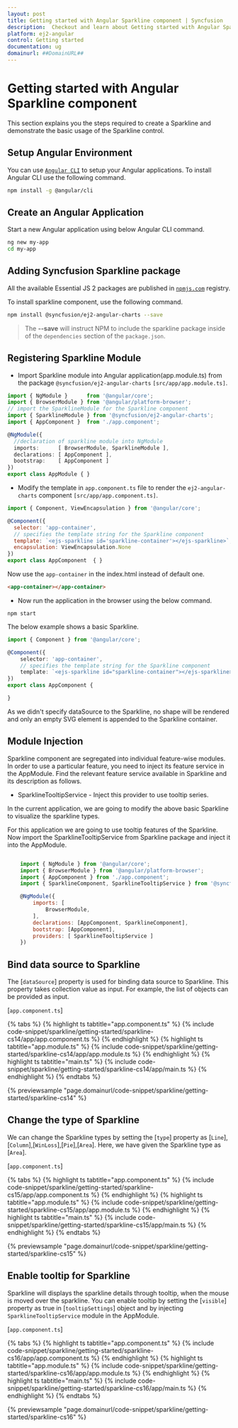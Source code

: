 ```yaml
---
layout: post
title: Getting started with Angular Sparkline component | Syncfusion
description:  Checkout and learn about Getting started with Angular Sparkline component of Syncfusion Essential JS 2 and more details.
platform: ej2-angular
control: Getting started 
documentation: ug
domainurl: ##DomainURL##
---
```


# Getting started with Angular Sparkline component

This section explains you the steps required to create a Sparkline and demonstrate the basic usage of the Sparkline control.

## Setup Angular Environment

You can use [`Angular CLI`](https://github.com/angular/angular-cli) to setup your Angular applications.
To install Angular CLI use the following command.

```bash
npm install -g @angular/cli
```

## Create an Angular Application

Start a new Angular application using below Angular CLI command.

```bash
ng new my-app
cd my-app
```

## Adding Syncfusion Sparkline package

All the available Essential JS 2 packages are published in [`npmjs.com`](https://www.npmjs.com/~syncfusionorg) registry.

To install sparkline component, use the following command.

```bash
npm install @syncfusion/ej2-angular-charts --save
```

> The **--save** will instruct NPM to include the sparkline package inside of the `dependencies` section of the `package.json`.

## Registering Sparkline Module

* Import Sparkline module into Angular application(app.module.ts) from the package `@syncfusion/ej2-angular-charts`
`[src/app/app.module.ts]`.

```typescript
import { NgModule }      from '@angular/core';
import { BrowserModule } from '@angular/platform-browser';
// import the SparklineModule for the Sparkline component
import { SparklineModule } from '@syncfusion/ej2-angular-charts';
import { AppComponent }  from './app.component';

@NgModule({
  //declaration of sparkline module into NgModule
  imports:      [ BrowserModule, SparklineModule ],
  declarations: [ AppComponent ],
  bootstrap:    [ AppComponent ]
})
export class AppModule { }
```

* Modify the template in `app.component.ts` file to render the `ej2-angular-charts` component
`[src/app/app.component.ts]`.

```javascript
import { Component, ViewEncapsulation } from '@angular/core';

@Component({
  selector: 'app-container',
  // specifies the template string for the Sparkline component
  template: `<ejs-sparkline id='sparkline-container'></ejs-sparkline>`,
  encapsulation: ViewEncapsulation.None
})
export class AppComponent  { }
```

<!-- markdownlint-disable MD033 -->

Now use the <code>app-container</code> in the index.html instead of default one.

```html
<app-container></app-container>
```

* Now run the application in the browser using the below command.

```
npm start
```

The below example shows a basic Sparkline.

```typescript
import { Component } from '@angular/core';

@Component({
    selector: 'app-container',
    // specifies the template string for the Sparkline component
    template: `<ejs-sparkline id="sparkline-container"></ejs-sparkline>`
})
export class AppComponent {

}
```

As we didn't specify dataSource to the Sparkline, no shape will be rendered and only an empty SVG element is appended to the Sparkline container.

## Module Injection

Sparkline component are segregated into individual feature-wise modules. In order to use a particular feature, you need to inject its feature service in the AppModule. Find the relevant feature service available in Sparkline and its description as follows.

* SparklineTooltipService - Inject this provider to use tooltip series.

In the current application, we are going to modify the above basic Sparkline to visualize the sparkline types.

For this application we are going to use tooltip features of the Sparkline.
Now import the SparklineTooltipService from Sparkline package and inject it into the AppModule.

```javascript

    import { NgModule } from '@angular/core';
    import { BrowserModule } from '@angular/platform-browser';
    import { AppComponent } from './app.component';
    import { SparklineComponent, SparklineTooltipService } from '@syncfusion/ej2-angular-charts';

    @NgModule({
        imports: [
            BrowserModule,
        ],
        declarations: [AppComponent, SparklineComponent],
        bootstrap: [AppComponent],
        providers: [ SparklineTooltipService ]
    })

```

## Bind data source to Sparkline

The [`dataSource`] property is used for binding data source to Sparkline. This property takes collection value as input. For example, the list of objects can be provided as input.

[`app.component.ts`]

{% tabs %}
{% highlight ts tabtitle="app.component.ts" %}
{% include code-snippet/sparkline/getting-started/sparkline-cs14/app/app.component.ts %}
{% endhighlight %}
{% highlight ts tabtitle="app.module.ts" %}
{% include code-snippet/sparkline/getting-started/sparkline-cs14/app/app.module.ts %}
{% endhighlight %}
{% highlight ts tabtitle="main.ts" %}
{% include code-snippet/sparkline/getting-started/sparkline-cs14/app/main.ts %}
{% endhighlight %}
{% endtabs %}
  
{% previewsample "page.domainurl/code-snippet/sparkline/getting-started/sparkline-cs14" %}

## Change the type of Sparkline

We can change the Sparkline types by setting the [`type`] property as [`Line`],[`Column`],[`WinLoss`],[`Pie`],[`Area`]. Here, we have given the Sparkline type as [`Area`].

[`app.component.ts`]

{% tabs %}
{% highlight ts tabtitle="app.component.ts" %}
{% include code-snippet/sparkline/getting-started/sparkline-cs15/app/app.component.ts %}
{% endhighlight %}
{% highlight ts tabtitle="app.module.ts" %}
{% include code-snippet/sparkline/getting-started/sparkline-cs15/app/app.module.ts %}
{% endhighlight %}
{% highlight ts tabtitle="main.ts" %}
{% include code-snippet/sparkline/getting-started/sparkline-cs15/app/main.ts %}
{% endhighlight %}
{% endtabs %}
  
{% previewsample "page.domainurl/code-snippet/sparkline/getting-started/sparkline-cs15" %}

## Enable tooltip for Sparkline

Sparkline will displays the sparkline details through tooltip, when the mouse is moved over the sparkline. You can enable tooltip by setting the [`visible`] property as true in [`tooltipSettings`] object and by injecting `SparklineTooltipService` module in the AppModule.

[`app.component.ts`]

{% tabs %}
{% highlight ts tabtitle="app.component.ts" %}
{% include code-snippet/sparkline/getting-started/sparkline-cs16/app/app.component.ts %}
{% endhighlight %}
{% highlight ts tabtitle="app.module.ts" %}
{% include code-snippet/sparkline/getting-started/sparkline-cs16/app/app.module.ts %}
{% endhighlight %}
{% highlight ts tabtitle="main.ts" %}
{% include code-snippet/sparkline/getting-started/sparkline-cs16/app/main.ts %}
{% endhighlight %}
{% endtabs %}
  
{% previewsample "page.domainurl/code-snippet/sparkline/getting-started/sparkline-cs16" %}